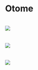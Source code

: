 # Otome
 <h1><img src="https://i.imgur.com/IotsZRf.png"/></h1>
 
 <h1><img src="[img]https://i.imgur.com/knz4ZfH.png[/img]"/></h1>
 
 <h1><img src="https://i.imgur.com/IotsZRf.png"/></h1>
